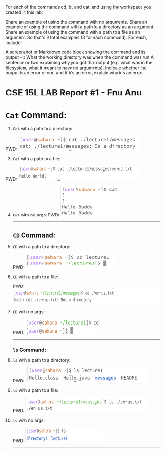 For each of the commands cd, ls, and cat, and using the workspace you created in this lab:

Share an example of using the command with no arguments.
Share an example of using the command with a path to a directory as an argument.
Share an example of using the command with a path to a file as an argument.
So that's 9 total examples (3 for each command). For each, include:

A screenshot or Markdown code block showing the command and its output - x
What the working directory was when the command was run
A sentence or two explaining why you got that output (e.g. what was in the filesystem, what it meant to have no arguments).
Indicate whether the output is an error or not, and if it's an error, explain why it's an error.

# CSE 15L LAB Report #1 - Fnu Anu

 # **`Cat` Command:**
1) `Cat` with a path to a directory:
   
 PWD: 
   <img src= cat-directory.png width="400" height="50"/>
  
3) `Cat` with a path to a file:
   
 PWD: 
   <img src= cat-filePath.png width="400" height="50"/>

4) `Cat` with no args:
 PWD: 
   <img src= cat-noArgs.png width="200" height="100"/> 
   
   ___
   
    ## **`CD` Command:**
1) `CD` with a path to a directory:
   
    PWD: 
   <img src= cd-directory.png width="300" height="50"/> 
   
3) `CD` with a path to a file:

    PWD: 
   <img src= cd-filePath.png width="550" height="50"/>
      
5) `CD` with no args:

    PWD: 
   <img src= cd-noArgs.png width="250" height="50"/> 
   
   ___

   ### **`ls` Command:**
1) `ls` with a path to a directory:

    PWD: 
   <img src= ls-directory.png width="400" height="50"/>

2) `ls` with a path to a file:

    PWD: 
   <img src= ls-filePath.png width="400" height="50"/> 
   
3) `ls` with no args:
   
    PWD: 
   <img src= ls-noArgs.png width="250" height="50"/> 
   
   ___
   
